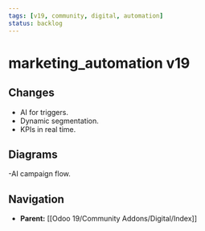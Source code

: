 ```yaml
---
tags: [v19, community, digital, automation]
status: backlog
---
```

# marketing_automation v19

## Changes
- AI for triggers.
- Dynamic segmentation.
- KPIs in real time.

## Diagrams
-AI campaign flow.






## Navigation
- **Parent:** [[Odoo 19/Community Addons/Digital/Index]]
